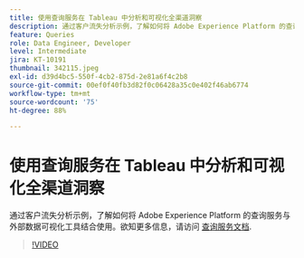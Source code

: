 ```yaml
---
title: 使用查询服务在 Tableau 中分析和可视化全渠道洞察
description: 通过客户流失分析示例，了解如何将 Adobe Experience Platform 的查询服务与外部数据可视化工具结合使用。
feature: Queries
role: Data Engineer, Developer
level: Intermediate
jira: KT-10191
thumbnail: 342115.jpeg
exl-id: d39d4bc5-550f-4cb2-875d-2e81a6f4c2b8
source-git-commit: 00ef0f40fb3d82f0c06428a35c0e402f46ab6774
workflow-type: tm+mt
source-wordcount: '75'
ht-degree: 88%

---
```


# 使用查询服务在 Tableau 中分析和可视化全渠道洞察

通过客户流失分析示例，了解如何将 Adobe Experience Platform 的查询服务与外部数据可视化工具结合使用。欲知更多信息，请访问 [查询服务文档](https://experienceleague.adobe.com/docs/experience-platform/query/home.html?lang=zh-Hans).

>[!VIDEO](https://video.tv.adobe.com/v/342115?learn=on)
